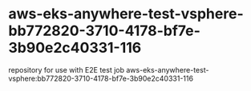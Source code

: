 # aws-eks-anywhere-test-vsphere-bb772820-3710-4178-bf7e-3b90e2c40331-116
repository for use with E2E test job aws-eks-anywhere-test-vsphere:bb772820-3710-4178-bf7e-3b90e2c40331-116
